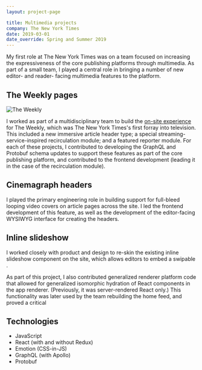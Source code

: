 ```yaml
---
layout: project-page

title: Multimedia projects
company: The New York Times
date: 2019-03-01
date_override: Spring and Summer 2019
---
```


My first role at The New York Times was on a team focused on increasing the expressiveness of the core publishing platforms through multimedia. As part of a small team, I played a central role in bringing a number of new editor- and reader- facing multimedia features to the platform.

## The Weekly pages

![The Weekly](/assets/images/portfolio/nytimes-multimedia/the-weekly.png)

I worked as part of a multidisciplinary team to build the [on-site experience](https://www.nytimes.com/2019/05/14/the-weekly/new-york-times-fx-hulu.html) for The Weekly, which was The New York Times's first forray into television. This included a new immersive article header type; a special streaming-service-inspired recirculation module; and a featured reporter module. For each of these projects, I contributed to developing the GraphQL and Protobuf schema updates to support these features as part of the core publishing platform, and contributed to the frontend development (leading it in the case of the recirculation module).

## Cinemagraph headers

I played the primary engineering role in building support for full-bleed looping video covers on article pages across the site. I led the frontend development of this feature, as well as the development of the editor-facing WYSIWYG interface for creating the headers.

## Inline slideshow

I worked closely with product and design to re-skin the existing inline slideshow component on the site, which allows editors to embed a swipable .

As part of this project, I also contributed generalized renderer platform code that allowed for generalized isomorphic hydration of React components in the app renderer. (Previously, it was server-rendered React only.) This functionality was later used by the team rebuilding the home feed, and proved a critical 

## Technologies

* JavaScript
* React (with and without Redux)
* Emotion (CSS-in-JS)
* GraphQL (with Apollo)
* Protobuf
